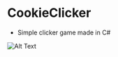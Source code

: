 # CookieClicker

- Simple clicker game made in C#

![Alt Text](https://github.com/GregoireDuhem/CookieClicker/blob/main/Assets/Enregistrement%20de%20l’écran%202022-04-06%20à%2021.19.23.gif)
